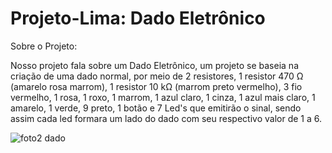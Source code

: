 # Projeto-Lima: Dado Eletrônico
Sobre o Projeto:

Nosso projeto fala sobre um Dado Eletrônico, um projeto se baseia na criação de uma dado normal, por meio de 2 resistores, 1 resistor 470 Ω (amarelo rosa marrom), 1 resistor 10 kΩ (marrom preto vermelho), 3 fio vermelho, 1 rosa, 1 roxo, 1 marrom, 1 azul claro, 1 cinza, 1 azul mais claro, 1 amarelo, 1 verde, 9 preto, 1 botão e 7 Led's que emitirão o sinal, sendo assim cada led formara um lado do dado com seu respectivo valor de 1 a 6.

![foto2 dado](https://github.com/buecaio69/Projeto-Lima/assets/129438148/284dc917-e668-4531-bfe3-7f32cc115900)

